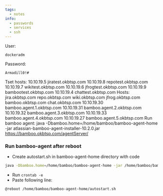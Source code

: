 ```yaml
---
tags:
  - notes
info:
  - passwords
  - services
  - ssh
---
```

User: 
```
dockeradm
```
Password:
```
Armadill0!#
```
Tset hosts:
10.10.19.5 jiratest.okbtsp.com
10.10.19.8 repotest.okbtsp.com
10.10.19.7 wikitest.okbtsp.com
10.10.19.6 jfrogtest.okbtsp.com
10.10.19.9 bambootest.okbtsp.com
10.10.19.4 chattest.okbtsp.com
Hosts:
jira.okbtsp.com
repo.okbtsp.com
wiki.okbtsp.com
jfrog.okbtsp.com
bamboo.okbtsp.com
chat.okbtsp.com
10.10.19.30 bamboo.agent.1.okbtsp.com
10.10.19.31 bamboo.agent.2.okbtsp.com
10.10.19.32 bamboo.agent.3.okbtsp.com
10.10.19.33 bamboo.agent.4.okbtsp.com
10.10.19.27 bamboo.agent.5.okbtsp.com
Run bamboo agent: java -Dbamboo.home=/home/bamboo/bamboo-agent-home -jar atlassian-bamboo-agent-installer-10.2.0.jar https://bamboo.okbtsp.com/agentServer/

### Run bamboo-agent after reboot
- Create autostart.sh in bamboo-agent-home directory with code
``` bash
java -Dbamboo.home=/home/bamboo/bamboo-agent-home -jar /home/bamboo/bamboo-agent-home/atlassian-bamboo-agent-installer-10.2.0.jar https://bamboo.okbtsp.com/agentServer/
```
- Run `crontab -e`
- Paste following line:
```
@reboot /home/bamboo/bamboo-agent-home/autostart.sh
```